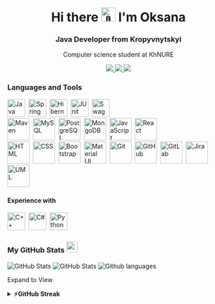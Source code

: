 <div align="center">
  <h1>Hi there <img src="https://raw.githubusercontent.com/Tarikul-Islam-Anik/Animated-Fluent-Emojis/master/Emojis/Hand%20gestures/Waving%20Hand.png" alt="👋" width="32" height="32" />
  I'm Oksana</h1>
  <h3>Java Developer from Kropyvnytskyi</h3>
  <p>Computer science student at KhNURE</p>
</div>

<div align="center">
  <a href="https://t.me/vykssy"> 
    <img src="https://img.shields.io/badge/Telegram-blue?style=for-the-badge&logo=telegram&logoColor=white">
  </a>
  <a href="https://www.linkedin.com/in/oksana-vykhryst"> 
    <img src="https://img.shields.io/badge/LinkedIn-blue?style=for-the-badge&logo=linkedin&logoColor=white">
  </a>
  <a href="https://www.instagram.com/vykssy/"> 
    <img src="https://img.shields.io/badge/Instagram-blue?style=for-the-badge&logo=instagram&logoColor=white">
  </a>
</div>

### Languages and Tools
<img src="https://cdn.jsdelivr.net/gh/devicons/devicon@latest/icons/java/java-original-wordmark.svg" title="Java" width="40" height="40"/>&nbsp;
<img src="https://cdn.jsdelivr.net/gh/devicons/devicon@latest/icons/spring/spring-original.svg" title="Spring" width="40" height="40"/>&nbsp;
<img src="https://cdn.jsdelivr.net/gh/devicons/devicon@latest/icons/hibernate/hibernate-original-wordmark.svg" title="Hibernate" width="40" height="40"/>&nbsp;
<img src="https://cdn.jsdelivr.net/gh/devicons/devicon@latest/icons/junit/junit-original-wordmark.svg" title="JUnit" width="40" height="40"/>&nbsp;
<img src="https://cdn.jsdelivr.net/gh/devicons/devicon@latest/icons/swagger/swagger-original.svg" title="Swagger" width="40" height="40"/>&nbsp;    
<img src="https://cdn.jsdelivr.net/gh/devicons/devicon@latest/icons/maven/maven-original.svg" title="Maven" width="50" height="50"/>&nbsp;
<img src="https://cdn.jsdelivr.net/gh/devicons/devicon@latest/icons/mysql/mysql-original-wordmark.svg" title="MySQL" width="50" height="50"/>&nbsp;
<img src="https://cdn.jsdelivr.net/gh/devicons/devicon@latest/icons/postgresql/postgresql-original-wordmark.svg" title="PostgreSQL" width="50" height="50"/>&nbsp;
<img src="https://cdn.jsdelivr.net/gh/devicons/devicon@latest/icons/mongodb/mongodb-original-wordmark.svg" title="MongoDB" width="50" height="50"/>&nbsp;
<img src="https://cdn.jsdelivr.net/gh/devicons/devicon@latest/icons/javascript/javascript-original.svg"  title="JavaScript" width="50" height="50"/>&nbsp;
<img src="https://cdn.jsdelivr.net/gh/devicons/devicon@latest/icons/react/react-original.svg" title="React" width="50" height="50"/>&nbsp;          
<img src="https://cdn.jsdelivr.net/gh/devicons/devicon@latest/icons/html5/html5-original-wordmark.svg" title="HTML" width="50" height="50"/>&nbsp;
<img src="https://cdn.jsdelivr.net/gh/devicons/devicon@latest/icons/css3/css3-original-wordmark.svg" title="CSS" width="50" height="50"/>&nbsp;
<img src="https://cdn.jsdelivr.net/gh/devicons/devicon@latest/icons/bootstrap/bootstrap-original.svg" title="Bootstrap" width="50" height="50"/>&nbsp;
<img src="https://cdn.jsdelivr.net/gh/devicons/devicon@latest/icons/materialui/materialui-original.svg" title="Material UI" width="50" height="50"/>&nbsp;
<img src="https://cdn.jsdelivr.net/gh/devicons/devicon@latest/icons/git/git-original.svg" title="Git" width="50" height="50"/>&nbsp;
<img src="https://cdn.jsdelivr.net/gh/devicons/devicon@latest/icons/github/github-original.svg" title="GitHub" width="50" height="50"/>&nbsp;
<img src="https://cdn.jsdelivr.net/gh/devicons/devicon@latest/icons/gitlab/gitlab-original.svg" title="GitLab" width="50" height="50"/>&nbsp;
<img src="https://cdn.jsdelivr.net/gh/devicons/devicon@latest/icons/jira/jira-original-wordmark.svg" title="Jira" width="50" height="50"/>&nbsp;
<img src="https://cdn.jsdelivr.net/gh/devicons/devicon@latest/icons/unifiedmodelinglanguage/unifiedmodelinglanguage-original.svg" title="UML" width="50" height="50"/>&nbsp;

#### Experience with
<img src="https://cdn.jsdelivr.net/gh/devicons/devicon@latest/icons/cplusplus/cplusplus-original.svg" title="C++" width="40" height="40"/>&nbsp;
<img src="https://cdn.jsdelivr.net/gh/devicons/devicon@latest/icons/csharp/csharp-original.svg" title="C#" width="40" height="40"/>&nbsp;
<img src="https://cdn.jsdelivr.net/gh/devicons/devicon@latest/icons/python/python-original.svg" title="Python" width="40" height="40"/>&nbsp;

### My GitHub Stats <img src="https://i.pinimg.com/originals/65/c4/f4/65c4f452571be1261e9c623f7da488ac.gif" width="25px">
<div>
  <img align="center" src="http://github-profile-summary-cards.vercel.app/api/cards/profile-details?username=vykhryst&theme=buefy&border=false" alt="GitHub Stats" />
  <img align="center" src="https://github-readme-stats.vercel.app/api?username=vykhryst&theme=buefy&show_icons=true&hide_border=true&count_private=true" alt="GitHub Stats" />
  <img align="center" src="https://github-readme-stats.vercel.app/api/top-langs/?username=vykhryst&theme=buefy&show_icons=true&hide_border=true&layout=compact" alt="Github languages" />  
</div>

Expand to View
<details>
  <summary><b>⚡️GitHub Streak</b></summary>
  <img align="center" src="https://github-readme-streak-stats.herokuapp.com/?user=vykhryst&theme=buefy&hide_border=true" alt="GitHub Streak" />
</details>
<!-- <details>
  <summary><b>:zap: Recent GitHub Activity</b></summary>
  <br/>
   <img alt="Gift' Activity Graph" src="https://github-readme-activity-graph.vercel.app/graph?username=vykhryst&bg_color=ffffff&color=01003d&line=4600c7&point=403d3d&area=true&hide_border=true)](https://github.com/ashutosh00710/github-readme-activity-graph" />
  <br/>
</details> -->







<!--
**vykhryst/vykhryst** is a ✨ _special_ ✨ repository because its `README.md` (this file) appears on your GitHub profile.

Here are some ideas to get you started:

- 🔭 I’m currently working on ...
- 🌱 I’m currently learning ...
- 👯 I’m looking to collaborate on ...
- 🤔 I’m looking for help with ...
- 💬 Ask me about ...
- 📫 How to reach me: ...
- 😄 Pronouns: ...
- ⚡ Fun fact: ...
-->
